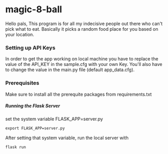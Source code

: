 # magic-8-ball
Hello pals,
This program is for all my indecisive people out there who can't pick what to eat.
Basically it picks a random food place for you based on your location.

### Setting up API Keys
In order to get the app working on local machine you have to replace the value
of the API_KEY in the sample.cfg with your own Key. You'll also have to change the value
in the main.py file (default app_data.cfg).

### Prerequisites
Make sure to install all the prerequite packages from requirements.txt

##### Running the Flask Server
set the system variable FLASK_APP=server.py
```
export FLASK_APP=server.py
```
After setting that system variable, run the local server with
```
flask run
```

